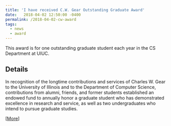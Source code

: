 ```yaml
---
title: 'I have received C.W. Gear Outstanding Graduate Award'
date:   2018-04-02 12:50:00 -0400
permalink: /2018-04-02-cw-award
tags:
  - news
  - award
---
```


This award is for one outstanding graduate student each year in the CS Department at UIUC. 

## Details

In recognition of the longtime contributions and services of Charles W. Gear to the University of Illinois and to the Department of Computer Science, contributions from alumni, friends, and former students established an endowed fund to annually honor a graduate student who has demonstrated excellence in research and service, as well as two undergraduates who intend to pursue graduate studies.

[[More](https://cs.illinois.edu/about-us/awards/graduate-fellowships-awards/cw-gear-outstanding-graduate-student)]